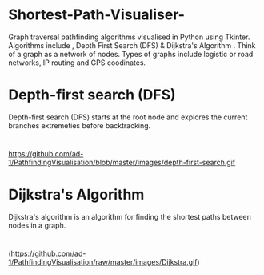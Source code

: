 # Shortest-Path-Visualiser-
Graph traversal pathfinding algorithms visualised in Python using Tkinter. Algorithms include , Depth First Search (DFS) & Dijkstra's Algorithm . Think of a graph as a network of nodes. Types of graphs include logistic or road networks, IP routing and GPS coodinates.

# Depth-first search (DFS)
Depth-first search (DFS) starts at the root node and explores the current branches extremeties before backtracking.
# 
https://github.com/ad-1/PathfindingVisualisation/blob/master/images/depth-first-search.gif


# Dijkstra's Algorithm
Dijkstra's algorithm is an algorithm for finding the shortest paths between nodes in a graph.

#
(https://github.com/ad-1/PathfindingVisualisation/raw/master/images/Dijkstra.gif)
